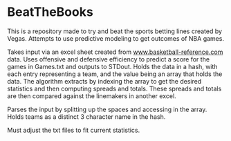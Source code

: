 # BeatTheBooks

This is a repository made to try and beat the sports betting lines created by Vegas. Attempts to use predictive modeling to get outcomes of NBA games.

Takes input via an excel sheet created from www.basketball-reference.com data. Uses offensive and defensive efficiency to predict a score for the games in Games.txt and outputs to STDout. Holds the data in a hash, with each entry representing a team, and the value being an array that holds the data. The algorithm extracts by indexing the array to get the desired statistics and then computing spreads and totals. These spreads and totals are then compared against the linemakers in another excel.

Parses the input by splitting up the spaces and accessing in the array. Holds teams as a distinct 3 character name in the hash.

Must adjust the txt files to fit current statistics.
